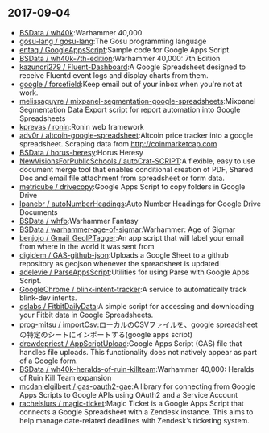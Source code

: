 ## 2017-09-04

* [BSData / wh40k](https://github.com/BSData/wh40k):Warhammer 40,000
* [gosu-lang / gosu-lang](https://github.com/gosu-lang/gosu-lang):The Gosu programming language
* [entaq / GoogleAppsScript](https://github.com/entaq/GoogleAppsScript):Sample code for Google Apps Script.
* [BSData / wh40k-7th-edition](https://github.com/BSData/wh40k-7th-edition):Warhammer 40,000: 7th Edition
* [kazunori279 / Fluent-Dashboard](https://github.com/kazunori279/Fluent-Dashboard):A Google Spreadsheet designed to receive Fluentd event logs and display charts from them.
* [google / forcefield](https://github.com/google/forcefield):Keep email out of your inbox when you're not at work.
* [melissaguyre / mixpanel-segmentation-google-spreadsheets](https://github.com/melissaguyre/mixpanel-segmentation-google-spreadsheets):Mixpanel Segmentation Data Export script for report automation into Google Spreadsheets
* [kprevas / ronin](https://github.com/kprevas/ronin):Ronin web framework
* [adv0r / altcoin-google-spreadsheet](https://github.com/adv0r/altcoin-google-spreadsheet):Altcoin price tracker into a google spreadsheet. Scraping data from http://coinmarketcap.com
* [BSData / horus-heresy](https://github.com/BSData/horus-heresy):Horus Heresy
* [NewVisionsForPublicSchools / autoCrat-SCRIPT](https://github.com/NewVisionsForPublicSchools/autoCrat-SCRIPT):A flexible, easy to use document merge tool that enables conditional creation of PDF, Shared Doc and email file attachment from spreadsheet or form data.
* [metricube / drivecopy](https://github.com/metricube/drivecopy):Google Apps Script to copy folders in Google Drive
* [lpanebr / autoNumberHeadings](https://github.com/lpanebr/autoNumberHeadings):Auto Number Headings for Google Drive Documents
* [BSData / whfb](https://github.com/BSData/whfb):Warhammer Fantasy
* [BSData / warhammer-age-of-sigmar](https://github.com/BSData/warhammer-age-of-sigmar):Warhammer: Age of Sigmar
* [benjojo / Gmail_GeoIPTagger](https://github.com/benjojo/Gmail_GeoIPTagger):An app script that will label your email from where in the world it was sent from
* [digidem / GAS-github-json](https://github.com/digidem/GAS-github-json):Uploads a Google Sheet to a github repository as geojson whenever the spreadsheet is updated
* [adelevie / ParseAppsScript](https://github.com/adelevie/ParseAppsScript):Utilities for using Parse with Google Apps Script.
* [GoogleChrome / blink-intent-tracker](https://github.com/GoogleChrome/blink-intent-tracker):A service to automatically track blink-dev intents.
* [qslabs / FitbitDailyData](https://github.com/qslabs/FitbitDailyData):A simple script for accessing and downloading your Fitbit data in Google Spreadsheets.
* [prog-mitsu / importCsv](https://github.com/prog-mitsu/importCsv):ローカルのCSVファイルを、google spreadsheetの特定のシートにインポートする(google apps script)
* [drewdepriest / AppScriptUpload](https://github.com/drewdepriest/AppScriptUpload):Google Apps Script (GAS) file that handles file uploads. This functionality does not natively appear as part of a Google form.
* [BSData / wh40k-heralds-of-ruin-killteam](https://github.com/BSData/wh40k-heralds-of-ruin-killteam):Warhammer 40,000: Heralds of Ruin Kill Team expansion
* [mcdanielgilbert / gas-oauth2-gae](https://github.com/mcdanielgilbert/gas-oauth2-gae):A library for connecting from Google Apps Scripts to Google APIs using OAuth2 and a Service Account
* [rachelslurs / magic-ticket](https://github.com/rachelslurs/magic-ticket):Magic Ticket is a Google Apps Script that connects a Google Spreadsheet with a Zendesk instance. This aims to help manage date-related deadlines with Zendesk’s ticketing system.
